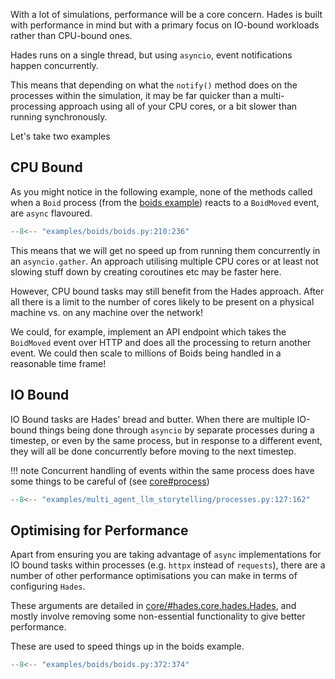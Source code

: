 With a lot of simulations, performance will be a core concern. Hades is built with performance in mind but with a primary focus on IO-bound workloads rather than CPU-bound ones.

Hades runs on a single thread, but using `asyncio`, event notifications happen concurrently.

This means that depending on what the `notify()` method does on the processes within the simulation, it may be far quicker than a multi-processing approach using all of your CPU cores, or a bit slower than running synchronously.

Let's take two examples

## CPU Bound

As you might notice in the following example, none of the methods called when a `Boid` process (from the [boids example](./examples/boids.md)) reacts to a `BoidMoved` event, are `async` flavoured.

```python
--8<-- "examples/boids/boids.py:210:236"
```

This means that we will get no speed up from running them concurrently in an `asyncio.gather`. An approach utilising multiple CPU cores or at least not slowing stuff down by creating coroutines etc may be faster here. 

However, CPU bound tasks may still benefit from the Hades approach. After all there is a limit to the number of cores likely to be present on a physical machine vs. on any machine over the network!

We could, for example, implement an API endpoint which takes the `BoidMoved` event over HTTP and does all the processing to return another event. We could then scale to millions of Boids being handled in a reasonable time frame!


## IO Bound

IO Bound tasks are Hades' bread and butter. When there are multiple IO-bound things being done through `asyncio` by separate processes during a timestep, or even by the same process, but in response to a different event, they will all be done concurrently before moving to the next timestep.

!!! note
    Concurrent handling of events within the same process does have some things to be careful of (see [core#process](./core.md))

```python
--8<-- "examples/multi_agent_llm_storytelling/processes.py:127:162"
```

## Optimising for Performance

Apart from ensuring you are taking advantage of `async` implementations for IO bound tasks within processes (e.g. `httpx` instead of `requests`), there are a number of other performance optimisations you can make in terms of configuring `Hades`.

These arguments are detailed in [core/#hades.core.hades.Hades](./core.md#hades.core.hades.Hades), and mostly involve removing some non-essential functionality to give better performance.

These are used to speed things up in the boids example.
```python
--8<-- "examples/boids/boids.py:372:374"
```

